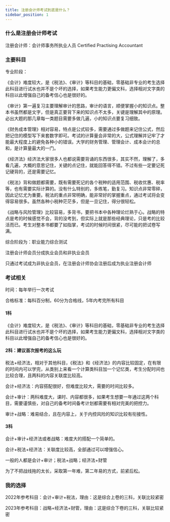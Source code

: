 ```yaml
---
title: 注册会计师考试到底是什么？
sidebar_position: 1
---
```


### 什么是注册会计师考试

注册会计师：会计师事务所执业人员 Certified Practising Accountant

### 主要科目

专业阶段：

《会计》难度较大，是《税法》、《审计》等科目的基础，零基础非专业的考生选择此科目进行试水也并不是个坏的选择，如果考生能力更偏文科，选择相对文字类的科目以此增强自己的备考信心也是很好的。

《审计》第一遍复习主要理解审计的思路，审计的语言，顺便掌握小的知识点。整本书虽然都是文字，但是真正要背下来的知识点不太多，关键是理解其中的原理。必出大题的那几章每一类题目需要多做几遍，小的知识点要复习细致。

《财务成本管理》相对容易，特点是公式较多，需要通过多做题来记住公式，然后把记住的模型写下来套数字即可。考试的计算量会非常的大，公式理解并记牢了才能最大程度上的避免各种小的错误。大学的财务管理、管理会计、成本会计的总和，是计算量最大的一门。

《经济法》经济法大家很多人也都说需要背诵的东西很多，其实不然，理解了，多看几遍，大概的意思记住，关键的点记住，就能回答得不错。不过有些一定要记死记硬背的，还是需要记忆。

《税法》背和做题都需要，既有需要死记的各个税种的适用范围、税收优惠、税率等，也有需要实际计算的。没有什么特别的，多练笔，勤复习。知识点非常零碎，因此记忆尤为重要。税法的重点非常明确，能非常好的掌握重点，通过考试将会变得容易很多。虽然各种小税种茫茫多，但是一旦记住，得分很轻松。

《战略与风险管理》比较容易，多背书，要把书本中各种理论烂熟于心。战略的特点是考的时候感觉不会，背的没考到，但实际上就是那些经典理论，只是考的比较活而已。考生对整本书都要了如指掌，考试的时候时间很紧，尽可能的把试卷写满。

综合阶段为：职业能力综合测试

注册会计师会员分成执业会员和非执业会员

只通过考试成为非执业会员，在注册会计师协会注册后成为执业注册会计师

### 考试相关

时间：每年举行一次考试

合格标准：每科百分制，60分为合格线，5年内考完所有科目


#### 1科

《会计》难度较大，是《税法》、《审计》等科目的基础，零基础非专业的考生选择此科目进行试水也并不是个坏的选择，如果考生能力更偏文科，选择相对文字类的科目以此增强自己的备考信心也是很好的。

#### 2科：建议首次报考的这么玩

税法+经济法，相对于其他科目，《税法》和《经济法》的内容比较固定，在有限的时间内可以学完，从类别上来看一个计算类科目加一个记忆类，考生分配时间也比较合理，且两科的内容关联度比较高。

会计+经济法：内容搭配很好，但难度比较大，需要的时间比较多。

会计+审计：两科难度大，课时、内容都很多，如果考生想要一年通过这两个科目，需要谨慎些，对自己的备考时间备考计划都需要有相对完美的把控力。

审计+战略：难易结合，且在内容上，关于内控风险的知识比较有衔接性。

#### 3科

会计+审计+经济法或者战略：难度大的搭配一个简单的。

会计+税法+经济法：关联度比较高，全部通过可以增强信心。

一般的人都是会计+审计；税法+战略；经济法+财管

为了不把战线拖的太长，采取第一年难，第二年易的方式，前紧后松。

### 我的选择
2022年参考科目：会计+审计+税法，理由：这是综合上卷的三科，关联比较紧密

2023年参考科目：战略+经济法+财管，理由：这是综合下卷的三科，关联比较紧密